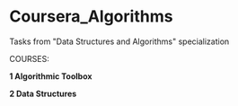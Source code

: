 # Coursera_Algorithms
Tasks from  "Data Structures and Algorithms" specialization

COURSES:

**1 Algorithmic Toolbox**

**2 Data Structures**
